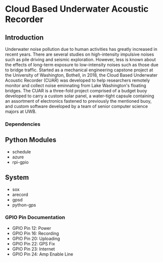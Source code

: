# Cloud Based Underwater Acoustic Recorder
## Introduction
  Underwater noise pollution due to human activities has greatly increased in recent years. There are several studies on high-intensity impulsive noises such as pile driving and seismic exploration. However, less is known about the effects of long-term exposure to low-intensity noises such as those due to bridge traffic. Started as a mechanical engineering capstone project at the University of Washington, Bothell, in 2018, the Cloud Based Underwater Acoustic Recorder (CUAR) was developed to help researchers remotely monitor and collect noise eminnating from Lake Washington's floating bridges. The CUAR is a three-fold project comprised of a budget buoy developed to carry a custom solar panel, a water-tight capsule containing an assortment of electronics fastened to previously the mentioned buoy, and custom software developed by a team of senior computer science majors at UWB.

### Dependencies
## Python Modules
* schedule
* azure
* rpi-gpio
## System
* sox
* arecord
* gpsd
* python-gps

### GPIO Pin Documentation
* GPIO Pin 12: Power
* GPIO Pin 16: Recording
* GPIO Pin 20: Uploading
* GPIO Pin 22: GPS Fix
* GPIO Pin 23: Internet
* GPIO Pin 24: Amp Enable Line

